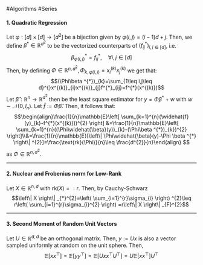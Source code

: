 #Algorithms #Series 

#### 1. Quadratic Regression
Let $\varphi:[d]\times[d]\to [d^{2}]$ be a bijection given by $\varphi(i,j)=(i-1)d+j$. Then, we define $\beta ^{*}\in \mathbb{R}^{d^{2}}$ to be the vectorized counterparts of $(f^{*}_{ij})_{i,j\in [d]}$, i.e. $$\beta ^{*}_{\varphi(i,j)}=f^{*}_{ij},\quad \forall i,j\in[d]$$Then, by defining $\Phi\in \mathbb{R}^{n,d^{2}}, \Phi_{k,\varphi(i,j)}=x^{(k)}_{i}x^{(k)}_{j}$ we get that: $$(\Phi\beta ^{*})_{k}=\sum_{1\leq i,j\leq d}^{}x^{(k)}_{i}x^{(k)}_{j}f^{*}_{ij}=f^{*}(x^{(k)})$$Let $\widehat{\beta}:\mathbb{R}^n\to \mathbb{R}^{d^{2}}$ then be the least square estimator for $y=\Phi\beta ^{*}+w$ with $w\sim \mathcal{N}(0,I_{n})$. Let $\widehat{f}:= \Phi\widehat{\beta}$. Then, it follows that: $$\begin{align}\frac{1}{n}\mathbb{E}\left[ \sum_{k=1}^{n}(\widehat{f}(y)_{k}-f^{*}(x^{(k)}))^{2} \right] &=\frac{1}{n}\mathbb{E}\left[ \sum_{k=1}^{n}((\Phi\widehat{\beta}(y))_{k}-(\Phi\beta ^{*})_{k})^{2} \right]\\&=\frac{1}{n}\mathbb{E}[\left\| \Phi\widehat{\beta}(y)-\Phi \beta ^{*} \right\| ^{2}]=\frac{\text{rk}(\Phi)}{n}\leq \frac{d^{2}}{n}\end{align} $$as $\Phi\in \mathbb{R}^{n,d^{2}}$.

---
#### 2. Nuclear and Frobenius norm for Low-Rank

Let $X\in \mathbb{R}^{n,d}$ with $\text{rk}(X)=:r$. Then, by Cauchy-Schwarz$$\left\| X \right\| _{*}^{2}=\left( \sum_{i=1}^{r}\sigma_{i} \right) ^{2}\leq r\left( \sum_{i=1}^{r}\sigma_{i}^{2} \right) =r\left\| X \right\| _{F}^{2}$$

---
#### 3. Second Moment of Random Unit Vectors
Let $U\in \mathbb{R}^{d,d}$ be an orthogonal matrix. Then, $y:=Ux$ is also a vector sampled uniformly at random on the unit sphere. Then, $$\mathbb{E}[xx^\top]=\mathbb{E}[yy^\top]=\mathbb{E}[Uxx^\top U^\top]=U\mathbb{E}[xx^\top]U^\top$$
